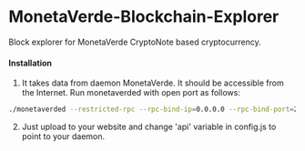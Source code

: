 # MonetaVerde-Blockchain-Explorer
Block explorer for MonetaVerde CryptoNote based cryptocurrency.

#### Installation

1) It takes data from daemon MonetaVerde. It should be accessible from the Internet. Run monetaverded with open port as follows:
```bash
./monetaverded --restricted-rpc --rpc-bind-ip=0.0.0.0 --rpc-bind-port=26081
```
2) Just upload to your website and change 'api' variable in config.js to point to your daemon.
